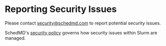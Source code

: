 # Reporting Security Issues

Please contact <security@schedmd.com> to report potential security issues.

SchedMD's [security policy](https://www.schedmd.com/security-policy/)
governs how security issues within Slurm are managed.
